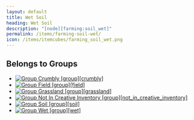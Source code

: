 ```yaml
---
layout: default
title: Wet Soil
heading: Wet Soil
description: "[node][farming:soil_wet]"
permalink: /items/farming-soil-wet/
icon: /items/itemcubes/farming_soil_wet.png
---
```



## Belongs to Groups

<ul class="list-items">
    <li><a href="{{site.baseurl}}/items/group-crumbly/"><img src="{{site.baseurl}}/assets/img/items/itemcubes/default_sandstone.png" data-toggle="tooltip" title="Group Crumbly [group][crumbly]"></a></li>
    <li><a href="{{site.baseurl}}/items/group-field/"><img src="{{site.baseurl}}/assets/img/items/itemcubes/farming_desert_sand_soil.png" data-toggle="tooltip" title="Group Field [group][field]"></a></li>
    <li><a href="{{site.baseurl}}/items/group-grassland/"><img src="{{site.baseurl}}/assets/img/items/itemcubes/farming_seed_cotton.png" data-toggle="tooltip" title="Group Grassland [group][grassland]"></a></li>
    <li><a href="{{site.baseurl}}/items/group-not-in-creative-inventory/"><img src="{{site.baseurl}}/assets/img/items/itemcubes/default_cloud.png" data-toggle="tooltip" title="Group Not In Creative Inventory [group][not_in_creative_inventory]"></a></li>
    <li><a href="{{site.baseurl}}/items/group-soil/"><img src="{{site.baseurl}}/assets/img/items/itemcubes/default_dirt.png" data-toggle="tooltip" title="Group Soil [group][soil]"></a></li>
    <li><a href="{{site.baseurl}}/items/group-wet/"><img src="{{site.baseurl}}/assets/img/items/itemcubes/farming_desert_sand_soil_wet.png" data-toggle="tooltip" title="Group Wet [group][wet]"></a></li>
</ul>
